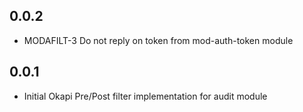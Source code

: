 ## 0.0.2
* MODAFILT-3 Do not reply on token from mod-auth-token module

## 0.0.1
* Initial Okapi Pre/Post filter implementation for audit module
